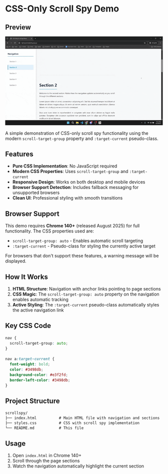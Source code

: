 # CSS-Only Scroll Spy Demo

## Preview

![Scroll Spy Demo](./CSS-OnlyScrollSpy.gif)

A simple demonstration of CSS-only scroll spy functionality using the modern `scroll-target-group` property and `:target-current` pseudo-class.

## Features

- **Pure CSS Implementation**: No JavaScript required
- **Modern CSS Properties**: Uses `scroll-target-group` and `:target-current`
- **Responsive Design**: Works on both desktop and mobile devices
- **Browser Support Detection**: Includes fallback messaging for unsupported browsers
- **Clean UI**: Professional styling with smooth transitions

## Browser Support

This demo requires **Chrome 140+** (released August 2025) for full functionality. The CSS properties used are:

- `scroll-target-group: auto` - Enables automatic scroll targeting
- `:target-current` - Pseudo-class for styling the currently active target

For browsers that don't support these features, a warning message will be displayed.

## How It Works

1. **HTML Structure**: Navigation with anchor links pointing to page sections
2. **CSS Magic**: The `scroll-target-group: auto` property on the navigation enables automatic tracking
3. **Active Styling**: The `:target-current` pseudo-class automatically styles the active navigation link

## Key CSS Code

```css
nav {
  scroll-target-group: auto;
}

nav a:target-current {
  font-weight: bold;
  color: #3498db;
  background-color: #e3f2fd;
  border-left-color: #3498db;
}
```

## Project Structure

```text
scrollspy/
├── index.html          # Main HTML file with navigation and sections
├── styles.css          # CSS with scroll spy implementation
└── README.md           # This file
```

## Usage

1. Open `index.html` in Chrome 140+
2. Scroll through the page sections
3. Watch the navigation automatically highlight the current section

